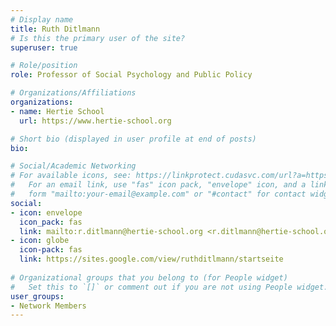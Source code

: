 ```yaml
---
# Display name
title: Ruth Ditlmann
# Is this the primary user of the site?
superuser: true

# Role/position
role: Professor of Social Psychology and Public Policy

# Organizations/Affiliations
organizations:
- name: Hertie School
  url: https://www.hertie-school.org

# Short bio (displayed in user profile at end of posts)
bio: 

# Social/Academic Networking
# For available icons, see: https://linkprotect.cudasvc.com/url?a=https%3a%2f%2fsourcethemes.com%2facademic%2fdocs%2fpage-builder%2f%23icons&c=E,1,03Q55I8O6D-V-MsaI5i3Th7UvGHpRVj6l4dANOBXiQaBRckWF-Uxi40d1B8mh5T88rS8FWL6R2UVO5-e4mDAmzVU5C2FJcU0kEkb6Qi2tyc,&typo=1
#   For an email link, use "fas" icon pack, "envelope" icon, and a link in the
#   form "mailto:your-email@example.com" or "#contact" for contact widget.
social:
- icon: envelope
  icon_pack: fas
  link: mailto:r.ditlmann@hertie-school.org <r.ditlmann@hertie-school.org>
- icon: globe
  icon-pack: fas
  link: https://sites.google.com/view/ruthditlmann/startseite
  
# Organizational groups that you belong to (for People widget)
#   Set this to `[]` or comment out if you are not using People widget.
user_groups:
- Network Members
---
```

